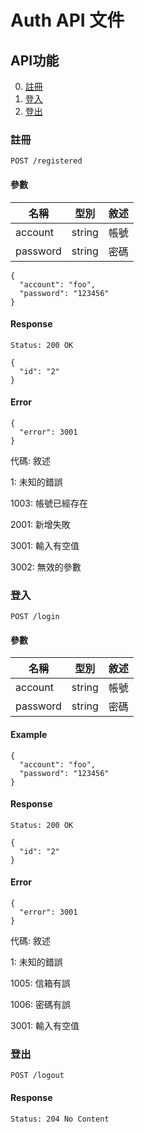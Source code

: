 # Auth API 文件

## API功能

0. [註冊](#註冊)
0. [登入](#登入)
0. [登出](#登出)

### 註冊

`POST /registered`

#### 參數

名稱 | 型別 | 敘述
--- | --- | ---
account  | string | 帳號
password | string | 密碼

```
{
  "account": "foo",
  "password": "123456"
}
```

#### Response

`Status: 200 OK`

```
{
  "id": "2"
}
```

#### Error

```
{
  "error": 3001
}
```

代碼: 敘述

1: 未知的錯誤

1003: 帳號已經存在

2001: 新增失敗

3001: 輸入有空值

3002: 無效的參數

### 登入

`POST /login`

#### 參數

名稱 | 型別 | 敘述
--- | --- | ---
account  | string | 帳號
password | string | 密碼

#### Example

```
{
  "account": "foo",
  "password": "123456"
}
```

#### Response

`Status: 200 OK`

```
{
  "id": "2"
}
```

#### Error

```
{
  "error": 3001
}
```

代碼: 敘述

1: 未知的錯誤

1005: 信箱有誤

1006: 密碼有誤

3001: 輸入有空值

### 登出

`POST /logout`

#### Response

`Status: 204 No Content`
